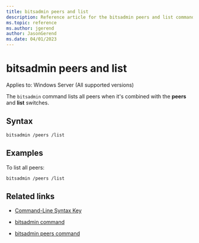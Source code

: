 ```yaml
---
title: bitsadmin peers and list
description: Reference article for the bitsadmin peers and list command that lists all peers.
ms.topic: reference
ms.author: jgerend
author: JasonGerend
ms.date: 04/01/2023
---
```


# bitsadmin peers and list

Applies to: Windows Server (All supported versions)

The `bitsadmin` command lists all peers when it's combined with the **peers** and **list** switches.

## Syntax

```CLI
bitsadmin /peers /list
```

## Examples

To list all peers:

```CLI
bitsadmin /peers /list
```

## Related links

- [Command-Line Syntax Key](command-line-syntax-key.md)

- [bitsadmin command](bitsadmin.md)

- [bitsadmin peers command](bitsadmin-peers.md)